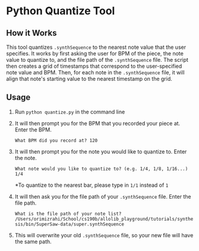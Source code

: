 # Python Quantize Tool

## How it Works
This tool quantizes `.synthSequence` to the nearest note value that the user specifies. It works by first asking the user for BPM of the piece, the note value to quantize to, and the file path of the `.synthSequence` file. The script then creates a grid of timestamps that correspond to the user-specified note value and BPM. Then, for each note in the `.synthSequence` file, it will align that note's starting value to the nearest timestamp on the grid. 

## Usage
1. Run `python quantize.py` in the command line
2. It will then prompt you for the BPM that you recorded your piece at. Enter the BPM.
	
    ```What BPM did you record at? 120```

3. It will then prompt you for the note you would like to quantize to. Enter the note.
	
    ```What note would you like to quantize to? (e.g. 1/4, 1/8, 1/16...) 1/4```
	
    *To quantize to the nearest bar, please type in `1/1` instead of `1`
4. It will then ask you for the file path of your `.synthSequence` file. Enter the file path.
	
    ```What is the file path of your note list? /Users/orimizrahi/School/cs190b/allolib_playground/tutorials/synthesis/bin/SuperSaw-data/super.synthSequence```

5. This will overwrite your old `.synthSequence` file, so your new file will have the same path.
